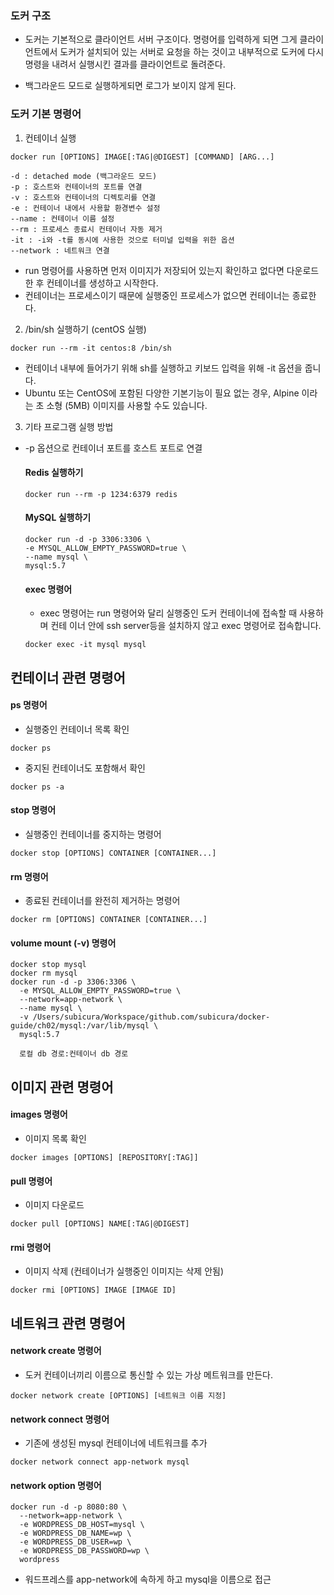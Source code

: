 ### 도커 구조
* 도커는 기본적으로 클라이언트 서버 구조이다.
명령어를 입력하게 되면 그게 클라이언트에서 도커가 설치되어 있는 서버로 요청을 하는 것이고
내부적으로 도커에 다시 명령을 내려서 실행시킨 결과를 클라이언트로 돌려준다.

* 백그라운드 모드로 실행하게되면 로그가 보이지 않게 된다.

### 도커 기본 명령어
1. 컨테이너 실행   
``` 
docker run [OPTIONS] IMAGE[:TAG|@DIGEST] [COMMAND] [ARG...]

-d : detached mode (백그라운드 모드)
-p : 호스트와 컨테이너의 포트를 연결
-v : 호스트와 컨테이너의 디렉토리를 연결
-e : 컨테이너 내에서 사용할 환경변수 설정
--name : 컨테이너 이름 설정
--rm : 프로세스 종료시 컨테이너 자동 제거
-it : -i와 -t를 동시에 사용한 것으로 터미널 입력을 위한 옵션
--network : 네트워크 연결
``` 

* run 명령어를 사용하면 먼저 이미지가 저장되어 있는지 확인하고 없다면 다운로드 한 후 컨테이너를 생성하고 시작한다.
* 컨테이너는 프로세스이기 때문에 실행중인 프로세스가 없으면 컨테이너는 종료한다. 


2. /bin/sh 실행하기 (centOS 실행)
```
docker run --rm -it centos:8 /bin/sh
```
* 컨테이너 내부에 들어가기 위해 sh를 실행하고 키보드 입력을 위해 -it 옵션을 줍니다.
* Ubuntu 또는 CentOS에 포함된 다양한 기본기능이 필요 없는 경우, Alpine 이라는 초 소형 (5MB) 이미지를 사용할 수도 있습니다.

3. 기타 프로그램 실행 방법
* -p 옵션으로 컨테이너 포트를 호스트 포트로 연결

    #### Redis 실행하기
    ```
    docker run --rm -p 1234:6379 redis
    ``` 

    #### MySQL 실행하기
    ```
    docker run -d -p 3306:3306 \
    -e MYSQL_ALLOW_EMPTY_PASSWORD=true \
    --name mysql \
    mysql:5.7
    ```

    #### exec 명령어
    * exec 명령어는 run 명령어와 달리 실행중인 도커 컨테이너에 접속할 때 사용하며 컨테 이너 안에 ssh server등을 설치하지 않고 exec 명령어로 접속합니다.
    ```
    docker exec -it mysql mysql
    ```

## 컨테이너 관련 명령어 
#### ps 명령어
* 실행중인 컨테이너 목록 확인
```
docker ps
```
* 중지된 컨테이너도 포함해서 확인
```
docker ps -a
```
#### stop 명령어
* 실행중인 컨테이너를 중지하는 명령어
```
docker stop [OPTIONS] CONTAINER [CONTAINER...]
```

#### rm 명령어
* 종료된 컨테이너를 완전히 제거하는 명령어
```
docker rm [OPTIONS] CONTAINER [CONTAINER...]
```

#### volume mount (-v) 명령어
```
docker stop mysql
docker rm mysql
docker run -d -p 3306:3306 \
  -e MYSQL_ALLOW_EMPTY_PASSWORD=true \
  --network=app-network \
  --name mysql \
  -v /Users/subicura/Workspace/github.com/subicura/docker-guide/ch02/mysql:/var/lib/mysql \
  mysql:5.7

  로컬 db 경로:컨테이너 db 경로
```

## 이미지 관련 명령어
#### images 명령어
* 이미지 목록 확인
```
docker images [OPTIONS] [REPOSITORY[:TAG]]
```

#### pull 명령어
* 이미지 다운로드 
```
docker pull [OPTIONS] NAME[:TAG|@DIGEST]
```

#### rmi 명령어
* 이미지 삭제 (컨테이너가 실행중인 이미지는 삭제 안됨)
```
docker rmi [OPTIONS] IMAGE [IMAGE ID]
```


## 네트워크 관련 명령어
#### network create 명령어
* 도커 컨테이너끼리 이름으로 통신할 수 있는 가상 메트워크를 만든다. 
```
docker network create [OPTIONS] [네트워크 이름 지정]
```

#### network connect 명령어
* 기존에 생성된 mysql 컨테이너에 네트워크를 추가
```
docker network connect app-network mysql
```

#### network option 명령어
```
docker run -d -p 8080:80 \
  --network=app-network \
  -e WORDPRESS_DB_HOST=mysql \
  -e WORDPRESS_DB_NAME=wp \
  -e WORDPRESS_DB_USER=wp \
  -e WORDPRESS_DB_PASSWORD=wp \
  wordpress
```  
* 워드프레스를 app-network에 속하게 하고 mysql을 이름으로 접근 











